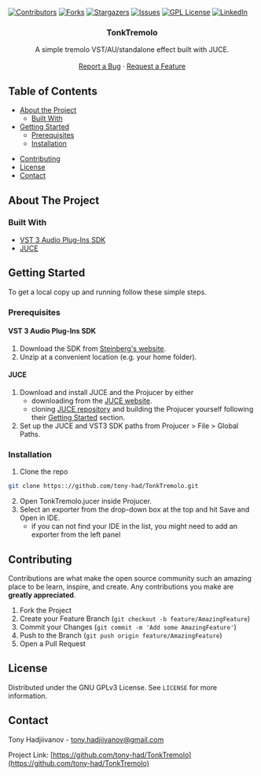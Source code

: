<!-- PROJECT SHIELDS -->
<!--
*** I'm using markdown "reference style" links for readability.
*** Reference links are enclosed in brackets [ ] instead of parentheses ( ).
*** See the bottom of this document for the declaration of the reference variables
*** for contributors-url, forks-url, etc. This is an optional, concise syntax you may use.
*** https://www.markdownguide.org/basic-syntax/#reference-style-links
-->
[![Contributors][contributors-shield]][contributors-url]
[![Forks][forks-shield]][forks-url]
[![Stargazers][stars-shield]][stars-url]
[![Issues][issues-shield]][issues-url]
[![GPL License][license-shield]][license-url]
[![LinkedIn][linkedin-shield]][linkedin-url]


<!--
PROJECT LOGO
<br />
<p align="center">
  <a href="https://github.com/tony-had/TonkTremolo">
    <img src="images/logo.png" alt="Logo" width="80" height="80">
  </a>
-->
  <h3 align="center">TonkTremolo</h3>

  <p align="center">
    A simple tremolo VST/AU/standalone effect built with JUCE.
    <br />
    <br />
    <!-- <a href="https://github.com/tony-had/TonkTremolo">View Demo</a>
    · -->
    <a href="https://github.com/tony-had/TonkTremolo/issues">Report a Bug</a>
    ·
    <a href="https://github.com/tony-had/TonkTremolo/issues">Request a Feature</a>
  </p>
</p>



<!-- TABLE OF CONTENTS -->
## Table of Contents

* [About the Project](#about-the-project)
  * [Built With](#built-with)
* [Getting Started](#getting-started)
  * [Prerequisites](#prerequisites)
  * [Installation](#installation)
<!-- * [Usage](#usage)
* [Roadmap](#roadmap) -->
* [Contributing](#contributing)
* [License](#license)
* [Contact](#contact)
<!-- * [Acknowledgements](#acknowledgements) -->



<!-- ABOUT THE PROJECT -->
## About The Project

<!-- [![Product Name Screen Shot][product-screenshot]](https://example.com) -->


### Built With

* [VST 3 Audio Plug-Ins SDK](https://www.steinberg.net/en/company/developers.html)
* [JUCE](https://juce.com)


<!-- GETTING STARTED -->
## Getting Started

To get a local copy up and running follow these simple steps.

### Prerequisites

#### VST 3 Audio Plug-Ins SDK

1. Download the SDK from [Steinberg's website](https://www.steinberg.net/en/company/developers.html).
2. Unzip at a convenient location (e.g. your home folder).

#### JUCE

1. Download and install JUCE and the Projucer by either
   * downloading from the [JUCE website](https://shop.juce.com/get-juce/download).
   * cloning [JUCE repository](https://github.com/WeAreROLI/JUCE) and building the Projucer yourself following their [Getting Started](https://github.com/WeAreROLI/JUCE#getting-started) section.
2. Set up the JUCE and VST3 SDK paths from Projucer > File > Global Paths.


### Installation
 
1. Clone the repo
```sh
git clone https:://github.com/tony-had/TonkTremolo.git
```
2. Open TonkTremolo.jucer inside Projucer.
3. Select an exporter from the drop-down box at the top and hit Save and Open in IDE.
   * if you can not find your IDE in the list, you might need to add an exporter from the left panel



<!-- ## Usage

Use this space to show useful examples of how a project can be used. Additional screenshots, code examples and demos work well in this space. You may also link to more resources.

_For more examples, please refer to the [Documentation](https://example.com)_



## Roadmap

See the [open issues](https://github.com/tony-had/TonkTremolo/issues) for a list of proposed features (and known issues). -->



<!-- CONTRIBUTING -->
## Contributing

Contributions are what make the open source community such an amazing place to be learn, inspire, and create. Any contributions you make are **greatly appreciated**.

1. Fork the Project
2. Create your Feature Branch (`git checkout -b feature/AmazingFeature`)
3. Commit your Changes (`git commit -m 'Add some AmazingFeature'`)
4. Push to the Branch (`git push origin feature/AmazingFeature`)
5. Open a Pull Request



<!-- LICENSE -->
## License

Distributed under the GNU GPLv3 License. See `LICENSE` for more information.



<!-- CONTACT -->
## Contact

Tony Hadjiivanov - tony.hadjiivanov@gmail.com

Project Link: [https://github.com/tony-had/TonkTremolo](https://github.com/tony-had/TonkTremolo)

<!-- MARKDOWN LINKS & IMAGES -->
<!-- https://www.markdownguide.org/basic-syntax/#reference-style-links -->
[contributors-shield]: https://img.shields.io/github/contributors/tony-had/TonkTremolo.svg?style=flat-square
[contributors-url]: https://github.com/tony-had/TonkTremolo/graphs/contributors
[forks-shield]: https://img.shields.io/github/forks/tony-had/TonkTremolo.svg?style=flat-square
[forks-url]: https://github.com/tony-had/TonkTremolo/network/members
[stars-shield]: https://img.shields.io/github/stars/tony-had/TonkTremolo.svg?style=flat-square
[stars-url]: https://github.com/tony-had/TonkTremolo/stargazers
[issues-shield]: https://img.shields.io/github/issues/tony-had/TonkTremolo.svg?style=flat-square
[issues-url]: https://github.com/tony-had/TonkTremolo/issues
[license-shield]: https://img.shields.io/github/license/tony-had/TonkTremolo.svg?style=flat-square
[license-url]: https://github.com/tony-had/TonkTremolo/blob/master/LICENSE
[linkedin-shield]: https://img.shields.io/badge/-LinkedIn-black.svg?style=flat-square&logo=linkedin&colorB=555
[linkedin-url]: https://www.linkedin.com/in/tonyhadjiivanov/
[product-screenshot]: images/screenshot.png